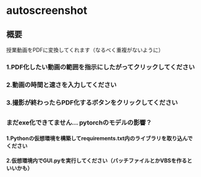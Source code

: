 # autoscreenshot

## 概要
授業動画をPDFに変換してくれます（なるべく重複がないように）
### 1.PDF化したい動画の範囲を指示にしたがってクリックしてください
### 2.動画の時間と速さを入力してください
### 3.撮影が終わったらPDF化するボタンをクリックしてください
##
##
### まだexe化できてません...  pytorchのモデルの影響？
#### 1.Pythonの仮想環境を構築してrequirements.txt内のライブラリを取り込んでください
#### 2.仮想環境内でGUI.pyを実行してください（バッチファイルとかVBSを作るといいかも）

